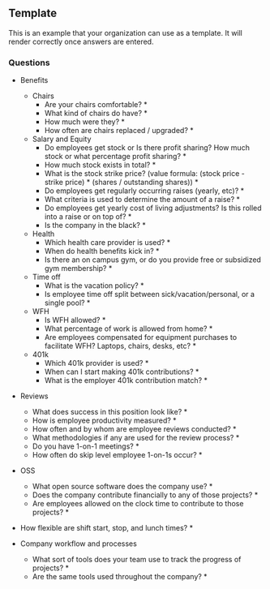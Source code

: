 ## Template

This is an example that your organization can use as a template. It will render correctly once answers are entered.

### Questions

* Benefits
    * Chairs
        * Are your chairs comfortable?
            *
        * What kind of chairs do have?
            *
        * How much were they?
            *
        * How often are chairs replaced / upgraded?
            *
    * Salary and Equity
        * Do employees get stock or Is there profit sharing? How much stock or what percentage profit sharing?
            *
        * How much stock exists in total?
            *
        * What is the stock strike price? (value formula: (stock price - strike price) * (shares / outstanding shares))
            *
        * Do employees get regularly occurring raises (yearly, etc)?
            *
        * What criteria is used to determine the amount of a raise?
            *
        * Do employees get yearly cost of living adjustments? Is this rolled into a raise or on top of?
            *
        * Is the company in the black?
            *
    * Health
        * Which health care provider is used?
            *
        * When do health benefits kick in?
            *
        * Is there an on campus gym, or do you provide free or subsidized gym membership?
            *
    * Time off
        * What is the vacation policy?
            *
        * Is employee time off split between sick/vacation/personal, or a single pool?
            *
    * WFH
        * Is WFH allowed?
            *
        * What percentage of work is allowed from home?
            *
        * Are employees compensated for equipment purchases to facilitate WFH? Laptops, chairs, desks, etc?
            *
    * 401k
        * Which 401k provider is used?
            *
        * When can I start making 401k contributions?
            *
        * What is the employer 401k contribution match?
            *

* Reviews
    * What does success in this position look like?
        *
    * How is employee productivity measured?
        *
    * How often and by whom are employee reviews conducted?
        *
    * What methodologies if any are used for the review process?
        *
    * Do you have 1-on-1 meetings?
        *
    * How often do skip level employee 1-on-1s occur?
        *
* OSS
    * What open source software does the company use?
        *
    * Does the company contribute financially to any of those projects?
        *
    * Are employees allowed on the clock time to contribute to those projects?
        *

* How flexible are shift start, stop, and lunch times?
    *

* Company workflow and processes
    * What sort of tools does your team use to track the progress of projects?
        *
    * Are the same tools used throughout the company?
        *
